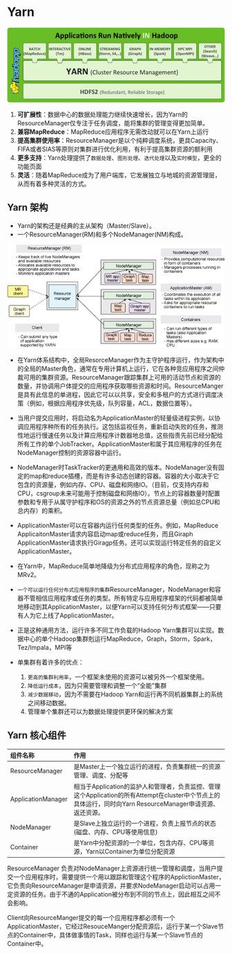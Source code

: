 # Yarn

![appliction_yarn](img/application_yarn.jpg)

1. **可扩展性**：数据中心的数据处理能力继续快速增长，因为Yarn的ResourceManager仅专注于任务调度，能将集群的管理变得更加简单。
2. **兼容MapReduce**：MapReduce应用程序无需改动就可以在Yarn上运行
3. **提高集群使用率**：ResourceManager是以个纯粹调度系统，更具Capacity、FIFA或者SIAS等原则对集群进行优化利用，有利于提高集群资源的额利用
4. **更多支持**：Yarn处理提供了`数据处理`、`图形处理`、`迭代处理`以及`实时模型`，更全的功能页面
5. **灵活**：随着MapReduce成为了用户端库，它发展独立与地城的资源管理层，从而有着多种灵活的方式。

## Yarn 架构

* Yarn的架构还是经典的主从架构（Master/Slave）。
* 一个ResourceManager(RM)和多个NodeManager(NM)构成。


![yarn_1](img/yarn_1.png)

* 在Yarn体系结构中，全局ResorceManager作为主守护程序运行，作为架构中的全局的Master角色，通常在专用计算机上运行，它在各种竞应用程序之间仲裁可用的集群资源。ResourceManager跟踪集群上可用的活动节点和资源的数量，并协调用户体提交的应用程序获取哪些资源和时间。ResourceManger是具有此信息的单进程，因此它可以以共享，安全和多租户的方式进行调度决策（例如，根据应用程序优先级，队列容量，ACL，数据位置等）。

* 当用户提交应用时，将启动名为ApplicationMaster的轻量级进程实例，以协调应用程序种所有的任务执行。这包括监视任务，重新启动失败的任务，推测性地运行慢速任务以及计算应用程序计数器地总值，这些指责先前已经分配给所有工作的单个JobTracker。ApplicationMaster和属于其应用程序的任务在NodeManager控制的资源容器中运行。

* NodeManager时TaskTracker的更通用和高效的版本。NodeManager没有固定的map和reduce插槽，而是有许多动态创建的容器。容器的大小取决于它包含的资源量，例如内存、CPU、磁盘和网络IO。（目前，仅支持内存和CPU，csgroup未来可能用于控制磁盘和网络IO）。节点上的容器数量时配置参数和专用于从属守护程序和OS的资源之外的节点资源总量（例如总CPU和总内存）的乘积。

* ApplicationMaster可以在容器内运行任何类型的任务。例如，MapReduce ApplicaitonMaster请求内容启动map或reduce任务，而且Giraph ApplicationMaster请求执行Giragp任务。还可以实现运行特定任务的自定义 ApplicationMaster。

* 在Yarn中，MapReduce简单地降级为分布式应用程序的角色，现称之为MRv2。

* `一个可以运行任何分布式应用程序的集群`ResourceManager，NodeManager和容器不管相信应用程序或任务的类型。所有特定与应用程序框架的代码都被简单地移动到其ApplicationMaster，以便Yarn可以支持任何分布式框架——只要有人为它上线了ApplicationMaster。

* 正是这种通用方法，运行许多不同工作负载的Hadoop Yarn集群可以实现。数据中心的单个Hadoop集群剋运行MapReduce，Graph，Storm，Spark，Tez/Impala，MPI等

* 单集群有着许多的优点：
    1. `更高的集群利用率`，一个框架未使用的资源可以被另外一个框架使用。
    2. `降低运行成本`，因为只需要管理和调整一个“全能”集群
    3. `减少数据移动`，因为不需要在Hadoop Yarn和运行再不同机器集群上的系统之间移动数据。
    4. 管理单个集群还可以为数据处理提供更环保的解决方案


## Yarn 核心组件

| 组件名称 | 作用 |
|:------|:------|
|ResourceManager|是Master上一个独立运行的进程，负责集群统一的资源管理、调度、分配等|
|ApplicationManager|相当于Application的监护人和管理者，负责监控、管理这个Application的所有Attempt在cluster中个节点上的具体运行，同时向Yarn ResourceManager申请资源、返还资源。|
|NodeManager|是Slave上独立运行的一个进程，负责上报节点的状态(磁盘、内存、CPU等使用信息)|
|Container|是Yarn中分配资源的一个单位，包含内存、CPU等资源，Yarn以Container为单位分配资源|

ResourceManager 负责对NodeManager上资源进行统一管理和调度，当用户提交一个应用程序时，需要提供一个用以跟踪和管理这个程序的ApplictionMaster，它负责向ResourceManager是申请资源，并要求NodeManager启动可以占用一定资源的任务。由于不通的Application被分布到不同的节点上，因此相互之间不会影响。

Client向ResourceManger提交的每一个应用程序都必须有一个ApplicationMaster，它经过ResouceManger分配资源后，运行于某一个Slave节点的Container中，具体做事情的Task，同样也运行与某一个Slave节点的Container中。